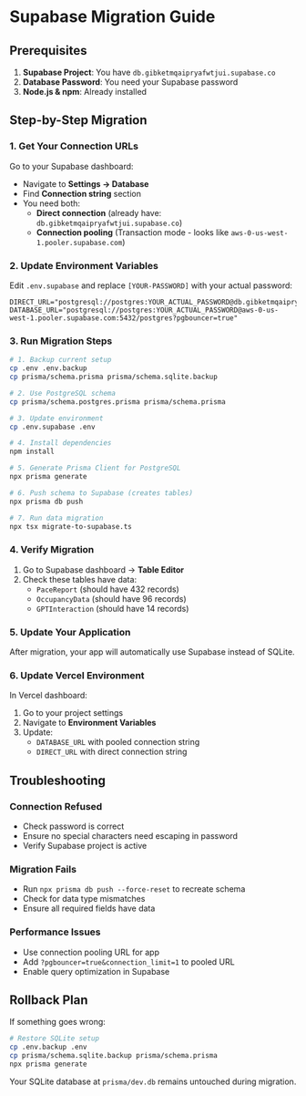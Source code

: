 # Supabase Migration Guide

## Prerequisites

1. **Supabase Project**: You have `db.gibketmqaipryafwtjui.supabase.co`
2. **Database Password**: You need your Supabase password
3. **Node.js & npm**: Already installed

## Step-by-Step Migration

### 1. Get Your Connection URLs

Go to your Supabase dashboard:
- Navigate to **Settings → Database**
- Find **Connection string** section
- You need both:
  - **Direct connection** (already have: `db.gibketmqaipryafwtjui.supabase.co`)
  - **Connection pooling** (Transaction mode - looks like `aws-0-us-west-1.pooler.supabase.com`)

### 2. Update Environment Variables

Edit `.env.supabase` and replace `[YOUR-PASSWORD]` with your actual password:

```env
DIRECT_URL="postgresql://postgres:YOUR_ACTUAL_PASSWORD@db.gibketmqaipryafwtjui.supabase.co:5432/postgres"
DATABASE_URL="postgresql://postgres:YOUR_ACTUAL_PASSWORD@aws-0-us-west-1.pooler.supabase.com:5432/postgres?pgbouncer=true"
```

### 3. Run Migration Steps

```bash
# 1. Backup current setup
cp .env .env.backup
cp prisma/schema.prisma prisma/schema.sqlite.backup

# 2. Use PostgreSQL schema
cp prisma/schema.postgres.prisma prisma/schema.prisma

# 3. Update environment
cp .env.supabase .env

# 4. Install dependencies
npm install

# 5. Generate Prisma Client for PostgreSQL
npx prisma generate

# 6. Push schema to Supabase (creates tables)
npx prisma db push

# 7. Run data migration
npx tsx migrate-to-supabase.ts
```

### 4. Verify Migration

1. Go to Supabase dashboard → **Table Editor**
2. Check these tables have data:
   - `PaceReport` (should have 432 records)
   - `OccupancyData` (should have 96 records)
   - `GPTInteraction` (should have 14 records)

### 5. Update Your Application

After migration, your app will automatically use Supabase instead of SQLite.

### 6. Update Vercel Environment

In Vercel dashboard:
1. Go to your project settings
2. Navigate to **Environment Variables**
3. Update:
   - `DATABASE_URL` with pooled connection string
   - `DIRECT_URL` with direct connection string

## Troubleshooting

### Connection Refused
- Check password is correct
- Ensure no special characters need escaping in password
- Verify Supabase project is active

### Migration Fails
- Run `npx prisma db push --force-reset` to recreate schema
- Check for data type mismatches
- Ensure all required fields have data

### Performance Issues
- Use connection pooling URL for app
- Add `?pgbouncer=true&connection_limit=1` to pooled URL
- Enable query optimization in Supabase

## Rollback Plan

If something goes wrong:
```bash
# Restore SQLite setup
cp .env.backup .env
cp prisma/schema.sqlite.backup prisma/schema.prisma
npx prisma generate
```

Your SQLite database at `prisma/dev.db` remains untouched during migration.